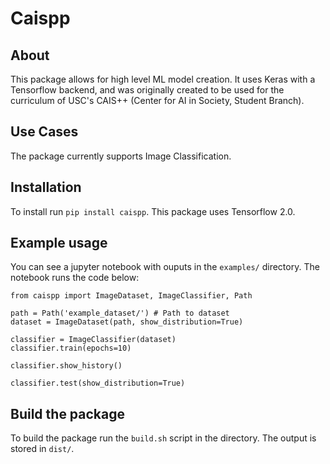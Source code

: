 # Caispp

## About
This package allows for high level ML model creation.  It uses Keras with a Tensorflow backend, and was originally created to be used for the curriculum of USC's CAIS++ (Center for AI in Society, Student Branch).  

## Use Cases
The package currently supports Image Classification.

## Installation
To install run `pip install caispp`.  This package uses Tensorflow 2.0. 

## Example usage

You can see a jupyter notebook with ouputs in the `examples/` directory.  The notebook runs the code below:

```
from caispp import ImageDataset, ImageClassifier, Path

path = Path('example_dataset/') # Path to dataset
dataset = ImageDataset(path, show_distribution=True)

classifier = ImageClassifier(dataset)
classifier.train(epochs=10)

classifier.show_history()

classifier.test(show_distribution=True)
```

## Build the package

To build the package run the `build.sh` script in the directory.  The output is stored in `dist/`.
